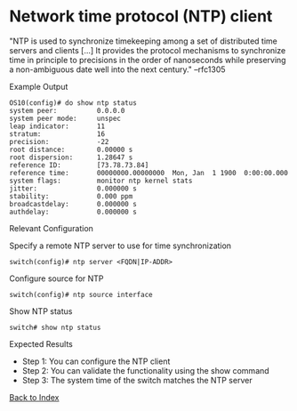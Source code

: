 # Network time protocol (NTP) client


"NTP is used to synchronize timekeeping among a set of distributed time servers and clients [...] It provides the protocol mechanisms to synchronize time in principle to precisions in the order of nanoseconds while preserving a non-ambiguous date well into the next century." –rfc1305

Example Output

```
OS10(config)# do show ntp status
system peer:          0.0.0.0
system peer mode:     unspec
leap indicator:       11
stratum:              16
precision:            -22
root distance:        0.00000 s
root dispersion:      1.28647 s
reference ID:         [73.78.73.84]
reference time:       00000000.00000000  Mon, Jan  1 1900  0:00:00.000
system flags:         monitor ntp kernel stats
jitter:               0.000000 s
stability:            0.000 ppm
broadcastdelay:       0.000000 s
authdelay:            0.000000 s
```

Relevant Configuration

Specify a remote NTP server to use for time synchronization

```
switch(config)# ntp server <FQDN|IP-ADDR>
```

Configure source for NTP

```
switch(config)# ntp source interface
```

Show NTP status

```
switch# show ntp status
```

Expected Results

* Step 1: You can configure the NTP client
* Step 2: You can validate the functionality using the show command
* Step 3: The system time of the switch matches the NTP server

[Back to Index](index.md)

